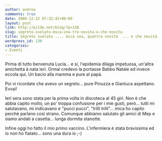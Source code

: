 ```yaml
---
author: andrea
comments: true
date: 2006-12-22 07:32:41+00:00
layout: post
link: http://pilde.net/blog/?p=130
slug: segreto-svelato-mica-una-tre-novita-e-che-novita
title: Segreto svelato .... mica una, quattro novità  ... e che novità !!!!
wordpress_id: 130
categories:
- Eventi
---
```


Prima di tutto benvenuta Lucia... e si, l'epidemia dilaga impetuosa, un'altra amichetta à nata ieri. Ormai credevo la portasse Babbo Natale ed invece eccola qui. Un bacio alla mamma e pure al papà.

Poi vi ricordate che avevo un segreto... pure Pinuzza e Gianluca aspettano. Evvai!

Ieri sera sono stata per la prima volta in discoteca al 45 giri. Non è che abbia capito molto, un po' troppa confusione per i mie gusti, però... tutti mi salutavano, mi indicavano e "pucci pucci", "trilli trilli"... mica ho capito perchè parlano così strano. Comunque abbiamo salutato gli amici di Mep e siamo andati a casetta... lunga dormita stanotte.

Infine oggi ho fatto il mio primo vaccino. L'infermiera è stata bravissima ed io non ho fiatato... sono una dura io ;-)
